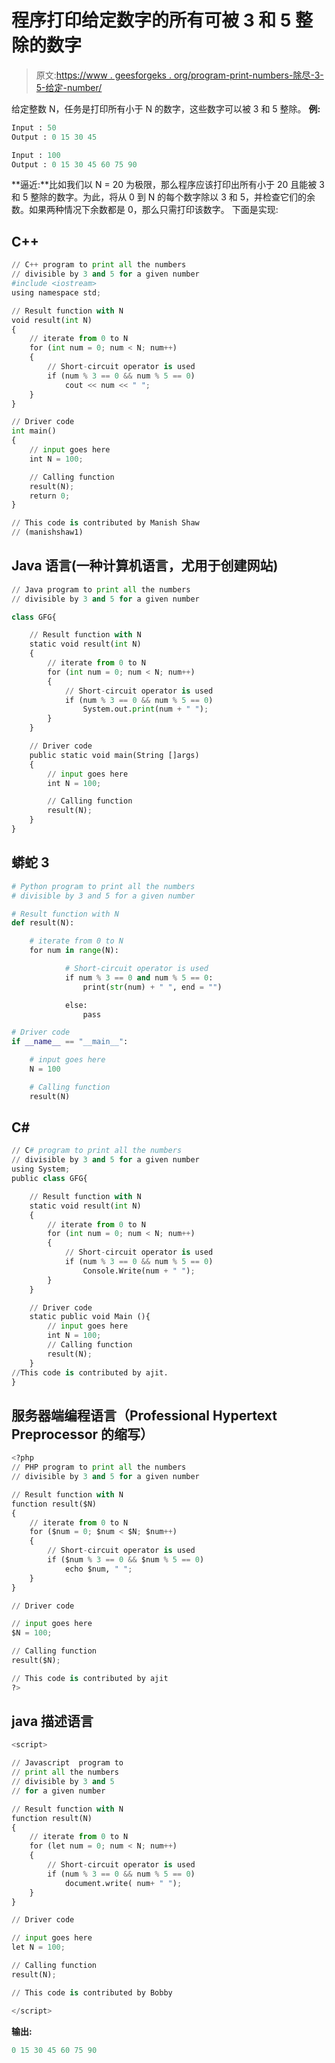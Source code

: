 # 程序打印给定数字的所有可被 3 和 5 整除的数字

> 原文:[https://www . geesforgeks . org/program-print-numbers-除尽-3-5-给定-number/](https://www.geeksforgeeks.org/program-print-numbers-divisible-3-5-given-number/)

给定整数 N，任务是打印所有小于 N 的数字，这些数字可以被 3 和 5 整除。
**例:**

```py
Input : 50
Output : 0 15 30 45 

Input : 100
Output : 0 15 30 45 60 75 90 
```

**逼近:**比如我们以 N = 20 为极限，那么程序应该打印出所有小于 20 且能被 3 和 5 整除的数字。为此，将从 0 到 N 的每个数字除以 3 和 5，并检查它们的余数。如果两种情况下余数都是 0，那么只需打印该数字。
下面是实现:

## C++

```py
// C++ program to print all the numbers
// divisible by 3 and 5 for a given number
#include <iostream>
using namespace std;

// Result function with N
void result(int N)
{    
    // iterate from 0 to N
    for (int num = 0; num < N; num++)
    {    
        // Short-circuit operator is used
        if (num % 3 == 0 && num % 5 == 0)
            cout << num << " ";
    }
}

// Driver code
int main()
{    
    // input goes here
    int N = 100;

    // Calling function
    result(N);
    return 0;
}

// This code is contributed by Manish Shaw
// (manishshaw1)
```

## Java 语言(一种计算机语言，尤用于创建网站)

```py
// Java program to print all the numbers
// divisible by 3 and 5 for a given number

class GFG{

    // Result function with N
    static void result(int N)
    {    
        // iterate from 0 to N
        for (int num = 0; num < N; num++)
        {    
            // Short-circuit operator is used
            if (num % 3 == 0 && num % 5 == 0)
                System.out.print(num + " ");
        }
    }

    // Driver code
    public static void main(String []args)
    {
        // input goes here
        int N = 100;

        // Calling function
        result(N);
    }
}
```

## 蟒蛇 3

```py
# Python program to print all the numbers
# divisible by 3 and 5 for a given number

# Result function with N
def result(N):

    # iterate from 0 to N
    for num in range(N):

            # Short-circuit operator is used
            if num % 3 == 0 and num % 5 == 0:
                print(str(num) + " ", end = "")

            else:
                pass

# Driver code
if __name__ == "__main__":

    # input goes here
    N = 100

    # Calling function
    result(N)
```

## C#

```py
// C# program to print all the numbers
// divisible by 3 and 5 for a given number
using System;
public class GFG{

    // Result function with N
    static void result(int N)
    {    
        // iterate from 0 to N
        for (int num = 0; num < N; num++)
        {    
            // Short-circuit operator is used
            if (num % 3 == 0 && num % 5 == 0)
                Console.Write(num + " ");
        }
    }

    // Driver code
    static public void Main (){
        // input goes here
        int N = 100;
        // Calling function
        result(N);
    }
//This code is contributed by ajit.   
}
```

## 服务器端编程语言（Professional Hypertext Preprocessor 的缩写）

```py
<?php
// PHP program to print all the numbers
// divisible by 3 and 5 for a given number

// Result function with N
function result($N)
{
    // iterate from 0 to N
    for ($num = 0; $num < $N; $num++)
    {
        // Short-circuit operator is used
        if ($num % 3 == 0 && $num % 5 == 0)
            echo $num, " ";
    }
}

// Driver code

// input goes here
$N = 100;

// Calling function
result($N);

// This code is contributed by ajit
?>
```

## java 描述语言

```py
<script>

// Javascript  program to
// print all the numbers
// divisible by 3 and 5
// for a given number

// Result function with N
function result(N)
{
    // iterate from 0 to N
    for (let num = 0; num < N; num++)
    {
        // Short-circuit operator is used
        if (num % 3 == 0 && num % 5 == 0)
            document.write( num+ " ");
    }
}

// Driver code

// input goes here
let N = 100;

// Calling function
result(N);

// This code is contributed by Bobby

</script>
```

**输出:**

```py
0 15 30 45 60 75 90 
```